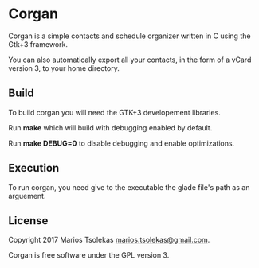 # Corgan

Corgan is a simple contacts and schedule organizer written in C
using the Gtk+3 framework.

You can also automatically export all your contacts, in the
form of a vCard version 3, to your home directory.

## Build

To build corgan you will need the GTK+3 developement libraries.

Run **make** which will build with debugging enabled by default.

Run **make DEBUG=0** to disable debugging and enable optimizations.

## Execution

To run corgan, you need give to the executable the glade file's path
as an arguement.

## License

Copyright 2017 Marios Tsolekas <marios.tsolekas@gmail.com>.

Corgan is free software under the GPL version 3.
